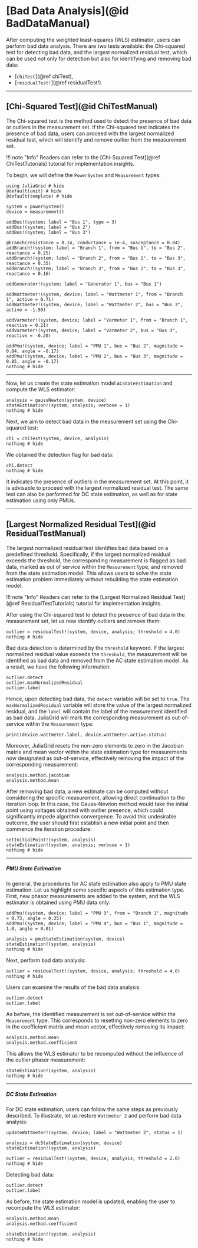# [Bad Data Analysis](@id BadDataManual)
After computing the weighted least-squares (WLS) estimator, users can perform bad data analysis. There are two tests available: the Chi-squared test for detecting bad data, and the largest normalized residual test, which can be used not only for detection but also for identifying and removing bad data:
* [`chiTest`](@ref chiTest),
* [`residualTest!`](@ref residualTest!).

---

## [Chi-Squared Test](@id ChiTestManual)
The Chi-squared test is the method used to detect the presence of bad data or outliers in the measurement set. If the Chi-squared test indicates the presence of bad data, users can proceed with the largest normalized residual test, which will identify and remove outlier from the measurement set.

!!! note "Info"
    Readers can refer to the [Chi-Squared Test](@ref ChiTestTutorials) tutorial for implementation insights.

To begin, we will define the `PowerSystem` and `Measurement` types:
```@example ACSEWLS
using JuliaGrid # hide
@default(unit) # hide
@default(template) # hide

system = powerSystem()
device = measurement()

addBus!(system; label = "Bus 1", type = 3)
addBus!(system; label = "Bus 2")
addBus!(system; label = "Bus 3")

@branch(resistance = 0.14, conductance = 1e-4, susceptance = 0.04)
addBranch!(system; label = "Branch 1", from = "Bus 1", to = "Bus 2", reactance = 0.25)
addBranch!(system; label = "Branch 2", from = "Bus 1", to = "Bus 3", reactance = 0.35)
addBranch!(system; label = "Branch 3", from = "Bus 2", to = "Bus 3", reactance = 0.16)

addGenerator!(system; label = "Generator 1", bus = "Bus 1")

addWattmeter!(system, device; label = "Wattmeter 1", from = "Branch 1", active = 0.71)
addWattmeter!(system, device; label = "Wattmeter 2", bus = "Bus 3", active = -1.50)

addVarmeter!(system, device; label = "Varmeter 1", from = "Branch 1", reactive = 0.21)
addVarmeter!(system, device; label = "Varmeter 2", bus = "Bus 3", reactive = -0.20)

addPmu!(system, device; label = "PMU 1", bus = "Bus 2", magnitude = 0.84, angle = -0.17)
addPmu!(system, device; label = "PMU 2", bus = "Bus 3", magnitude = 0.85, angle = -0.17)
nothing # hide
```
---

Now, let us create the state estimation model `ACStateEstimation` and compute the WLS estimator:
```@example ACSEWLS
analysis = gaussNewton(system, device)
stateEstimation!(system, analysis; verbose = 1)
nothing # hide
```

Next, we aim to detect bad data in the measurement set using the Chi-squared test:
```@example ACSEWLS
chi = chiTest(system, device, analysis)
nothing # hide
```

We obtained the detection flag for bad data:
```@repl ACSEWLS
chi.detect
nothing # hide
```

It indicates the presence of outliers in the measurement set. At this point, it is advisable to proceed with the largest normalized residual test. The same test can also be performed for DC state estimation, as well as for state estimation using only PMUs.

---

## [Largest Normalized Residual Test](@id ResidualTestManual)
The largest normalized residual test identifies bad data based on a predefined threshold. Specifically, if the largest normalized residual exceeds the threshold, the corresponding measurement is flagged as bad data, marked as out of service within the `Measurement` type, and removed from the state estimation model. This allows users to solve the state estimation problem immediately without rebuilding the state estimation model.

!!! note "Info"
    Readers can refer to the [Largest Normalized Residual Test](@ref ResidualTestTutorials) tutorial for implementation insights.

After using the Chi-squared test to detect the presence of bad data in the measurement set, let us now identify outliers and remove them:
```@example ACSEWLS
outlier = residualTest!(system, device, analysis; threshold = 4.0)
nothing # hide
```

Bad data detection is determined by the `threshold` keyword. If the largest normalized residual value exceeds the `threshold`, the measurement will be identified as bad data and removed from the AC state estimation model. As a result, we have the following information:
```@repl ACSEWLS
outlier.detect
outlier.maxNormalizedResidual
outlier.label
```

Hence, upon detecting bad data, the `detect` variable will be set to `true`. The `maxNormalizedResidual` variable will store the value of the largest normalized residual, and the `label` will contain the label of the measurement identified as bad data. JuliaGrid will mark the corresponding measurement as out-of-service within the `Measurement` type:
```@repl ACSEWLS
print(device.wattmeter.label, device.wattmeter.active.status)
```

Moreover, JuliaGrid resets the non-zero elements to zero in the Jacobian matrix and mean vector within the state estimation type for measurements now designated as out-of-service, effectively removing the impact of the corresponding measurement:
```@repl ACSEWLS
analysis.method.jacobian
analysis.method.mean
```

After removing bad data, a new estimate can be computed without considering the specific measurement, allowing direct continuation to the iteration loop. In this case, the Gauss-Newton method would take the initial point using voltages obtained with outlier presence, which could significantly impede algorithm convergence. To avoid this undesirable outcome, the user should first establish a new initial point and then commence the iteration procedure:
```@example ACSEWLS
setInitialPoint!(system, analysis)
stateEstimation!(system, analysis; verbose = 1)
nothing # hide
```

---

##### PMU State Estimation
In general, the procedures for AC state estimation also apply to PMU state estimation. Let us highlight some specific aspects of this estimation type. First, new phasor measurements are added to the system, and the WLS estimator is obtained using PMU data only:
```@example ACSEWLS
addPmu!(system, device; label = "PMU 3", from = "Branch 1", magnitude = 0.73, angle = 0.35)
addPmu!(system, device; label = "PMU 4", bus = "Bus 1", magnitude = 1.0, angle = 0.01)

analysis = pmuStateEstimation(system, device)
stateEstimation!(system, analysis)
nothing # hide
```

Next, perform bad data analysis:
```@example ACSEWLS
outlier = residualTest!(system, device, analysis; threshold = 4.0)
nothing # hide
```

Users can examine the results of the bad data analysis:
```@repl ACSEWLS
outlier.detect
outlier.label
```

As before, the identified measurement is set out-of-service within the `Measurement` type. This corresponds to resetting non-zero elements to zero in the coefficient matrix and mean vector, effectively removing its impact:
```@repl ACSEWLS
analysis.method.mean
analysis.method.coefficient
```

This allows the WLS estimator to be recomputed without the influence of the outlier phasor measurement:
```@example ACSEWLS
stateEstimation!(system, analysis)
nothing # hide
```

---

##### DC State Estimation
For DC state estimation, users can follow the same steps as previously described. To illustrate, let us restore `Wattmeter 2` and perform bad data analysis:
```@example ACSEWLS
updateWattmeter!(system, device; label = "Wattmeter 2", status = 1)

analysis = dcStateEstimation(system, device)
stateEstimation!(system, analysis)

outlier = residualTest!(system, device, analysis; threshold = 2.0)
nothing # hide
```

Detecting bad data:
```@repl ACSEWLS
outlier.detect
outlier.label
```

As before, the state estimation model is updated, enabling the user to recompute the WLS estimator:
```@repl ACSEWLS
analysis.method.mean
analysis.method.coefficient

stateEstimation!(system, analysis)
nothing # hide
```